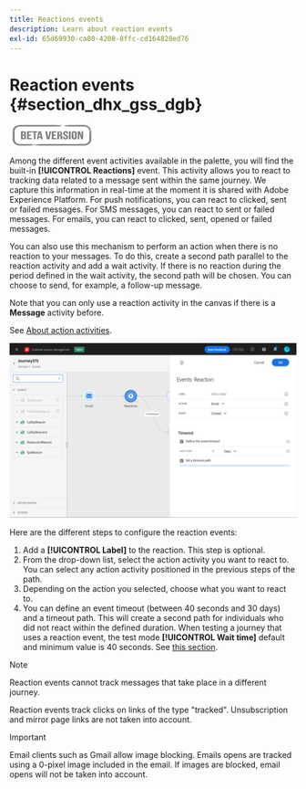 ```yaml
---
title: Reactions events
description: Learn about reaction events
exl-id: 65d69930-ca80-4208-8ffc-cd164820ed76
---
```

# Reaction events {#section_dhx_gss_dgb}

![](../assets/do-not-localize/badge.png)

Among the different event activities available in the palette, you will find the built-in **[!UICONTROL Reactions]** event. This activity allows you to react to tracking data related to a message sent within the same journey. We capture this information in real-time at the moment it is shared with Adobe Experience Platform. For push notifications, you can react to clicked, sent or failed messages. For SMS messages, you can react to sent or failed messages. For emails, you can react to clicked, sent, opened or failed messages.

You can also use this mechanism to perform an action when there is no reaction to your messages. To do this, create a second path parallel to the reaction activity and add a wait activity. If there is no reaction during the period defined in the wait activity, the second path will be chosen. You can choose to send, for example, a follow-up message. 

Note that you can only use a reaction activity in the canvas if there is a **Message** activity before.

See [About action activities](../building-journeys/about-journey-activities.md#action-activities).

 ![](../assets/journey45.png)

Here are the different steps to configure the reaction events:

1. Add a **[!UICONTROL Label]** to the reaction. This step is optional.
1. From the drop-down list, select the action activity you want to react to. You can select any action activity positioned in the previous steps of the path.
1. Depending on the action you selected, choose what you want to react to. 
1. You can define an event timeout (between 40 seconds and 30 days) and a timeout path. This will create a second path for individuals who did not react within the defined duration. When testing a journey that uses a reaction event, the test mode **[!UICONTROL Wait time]** default and minimum value is 40 seconds. See [this section](../building-journeys/testing-the-journey.md).

>[!NOTE]
>
>
>Reaction events cannot track messages that take place in a different journey.
>
>Reaction events track clicks on links of the type "tracked". Unsubscription and mirror page links are not taken into account.

>[!IMPORTANT]
>
>Email clients such as Gmail allow image blocking. Emails opens are tracked using a 0-pixel image included in the email. If images are blocked, email opens will not be taken into account.
